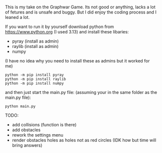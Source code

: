 This is my take on the Graphwar Game.
Its not good or anything, lacks a lot of fetures and is unsafe and buggy. But I did enjoy the coding process and I leaned a lot.

If you want to run it by yourself download python from https://www.python.org (I used 3.13) and install these libaries:
- pyray (install as admin)
- raylib (install as admin)
- numpy

(I have no idea why you need to install these as admins but it worked for me)

```
python -m pip install pyray
python -m pip install raylib
python -m pip install numpy
```

and then just start the main.py file: (assuming your in the same folder as the main.py file):

```
python main.py
```

TODO:
- add collisions (function is there)
- add obstacles
- rework the settings menu
- render obstacles holes as holes not as red circles (IDK how but time will bring answers)
